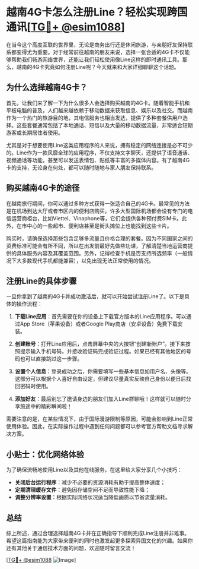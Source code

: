# 越南4G卡怎么注册Line？轻松实现跨国通讯[[TG💪+ @esim1088](https://t.me/s/esim1088)]

在当今这个高度互联的世界里，无论是商务出行还是休闲旅游，与亲朋好友保持联系都变得尤为重要。对于经常前往越南的朋友来说，选择一张合适的4G卡不仅能够帮助我们畅游网络世界，还能让我们轻松使用像Line这样的即时通讯工具。那么，越南的4G卡究竟如何注册Line呢？今天就来和大家详细聊聊这个话题。

## 为什么选择越南4G卡？

首先，让我们来了解一下为什么很多人会选择购买越南的4G卡。随着智能手机和平板电脑的普及，人们越来越依赖于移动数据来获取信息、娱乐以及社交。而越南作为一个热门的旅游目的地，其电信服务也相当发达，提供了多种套餐供用户选择。这些套餐通常包括了本地通话、短信以及大量的移动数据流量，非常适合短期游客或长期居住者使用。

尤其是对于想要使用Line这类应用程序的人来说，拥有稳定的网络连接是必不可少的。Line作为一款风靡全球的应用程序，不仅支持文字聊天，还提供了语音通话、视频通话等功能，甚至可以发送表情包、贴纸等丰富的多媒体内容。有了越南4G卡的支持，无论身在何处，都可以随时随地与家人朋友保持联系。

## 购买越南4G卡的途径

在越南旅行期间，你可以通过多种方式获得一张适合自己的4G卡。最常见的方法是在机场到达大厅或者市区内的便利店购买。许多大型国际机场都会设有专门的电信运营商柜台，比如Viettel、Vinaphone等，它们会提供各种预付费SIM卡。此外，在市中心的一些超市、便利店甚至是街头摊位上也能找到这些卡片。

购买时，请确保选择那些包含足够多流量且价格合理的套餐。因为不同国家之间的资费标准可能会有所不同，所以在出发前最好先做些功课，了解清楚当地运营商提供的具体服务内容及其覆盖范围。另外，记得检查手机是否支持所选频率（一般情况下大多数现代手机都能兼容），以免出现无法正常使用的情况。

## 注册Line的具体步骤

一旦你拿到了越南的4G卡并成功激活后，就可以开始尝试注册Line了。以下是具体的操作流程：

1. **下载Line应用**：首先需要在你的设备上下载官方版本的Line应用程序。可以通过App Store（苹果设备）或者Google Play商店（安卓设备）免费下载安装。
   
2. **创建账号**：打开Line应用后，点击屏幕中央的大按钮“创建新账户”。接下来按照提示输入手机号码，并接收验证码完成验证过程。如果已经有其他地区的号码也可以直接跳过这一步骤。

3. **设置个人信息**：登录成功之后，你需要填写一些基本信息如用户名、头像等。这部分可以根据个人喜好自由设定，但建议尽量真实反映自己身份以便日后找回密码时使用。

4. **添加好友**：最后别忘了邀请身边的朋友们加入Line群聊哦！这样就可以随时分享旅途中的精彩瞬间啦！

需要注意的是，在某些情况下，由于国际漫游限制等原因，可能会影响到Line正常使用体验。因此，在实际操作过程中遇到任何问题都可以参考官方帮助文档寻求解决方案。

## 小贴士：优化网络体验

为了确保流畅地使用Line以及其他在线服务，在这里给大家分享几个小技巧：
- **关闭后台运行程序**：减少不必要的资源消耗有助于提高整体速度；
- **定期清理缓存文件**：避免因存储空间不足而导致性能下降；
- **调整分辨率设置**：根据实际网络状况适当降低画质以节省流量消耗。

## 总结

综上所述，通过合理选择越南4G卡并在正确指导下顺利完成Line注册并非难事。希望这篇指南能为大家带来便利的同时也激发起更多探索异国文化的兴趣。如果你还有其他关于通信技术方面的问题，欢迎随时留言交流！

[[TG💪+ @esim1088](https://t.me/s/esim1088) ![Image](https://i.postimg.cc/4NQfJmqS/Snipaste-2025-05-13-00-14-12.png)]